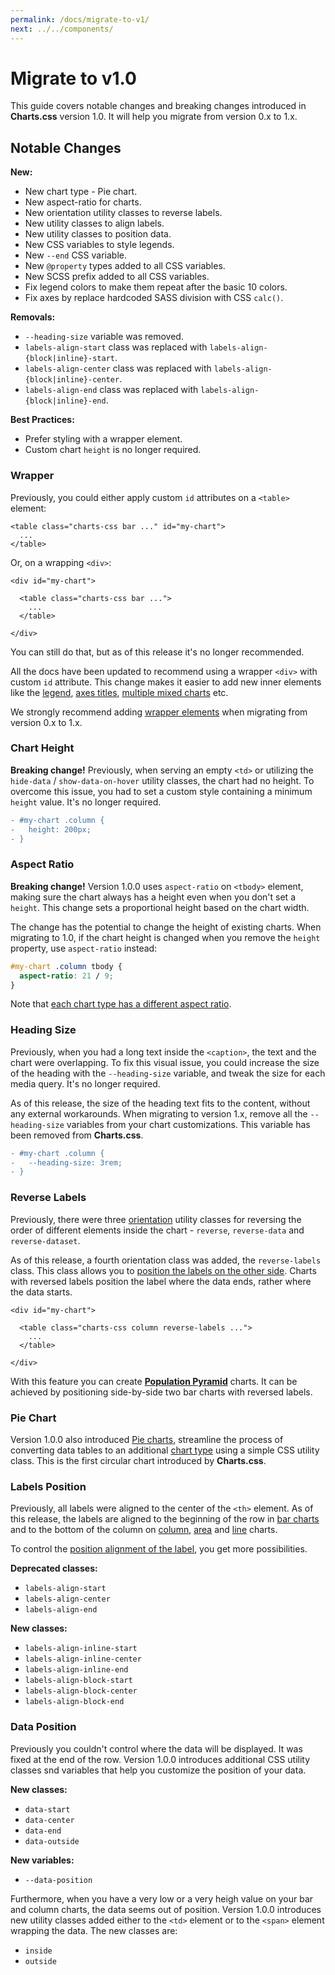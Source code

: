 ```yaml
---
permalink: /docs/migrate-to-v1/
next: ../../components/
---
```


# Migrate to v1.0

This guide covers notable changes and breaking changes introduced in **Charts.css** version 1.0. It will help you migrate from version 0.x to 1.x.

## Notable Changes

**New:**

* New chart type - Pie chart.
* New aspect-ratio for charts.
* New orientation utility classes to reverse labels.
* New utility classes to align labels.
* New utility classes to position data.
* New CSS variables to style legends.
* New `--end` CSS variable.
* New `@property` types added to all CSS variables.
* New SCSS prefix added to all CSS variables.
* Fix legend colors to make them repeat after the basic 10 colors.
* Fix axes by replace hardcoded SASS division with CSS `calc()`.

**Removals:**

* `--heading-size` variable was removed.
* `labels-align-start` class was replaced with `labels-align-{block|inline}-start`.
* `labels-align-center` class was replaced with `labels-align-{block|inline}-center`.
* `labels-align-end` class was replaced with `labels-align-{block|inline}-end`.

**Best Practices:**

* Prefer styling with a wrapper element.
* Custom chart `height` is no longer required.

### Wrapper

Previously, you could either apply custom `id` attributes on a `<table>` element:

```html{1}
<table class="charts-css bar ..." id="my-chart">
  ...
</table>
```

Or, on a wrapping `<div>`:

```html{1}
<div id="my-chart">

  <table class="charts-css bar ...">
    ...
  </table>

</div>
```

You can still do that, but as of this release it's no longer recommended.

All the docs have been updated to recommend using a wrapper `<div>` with custom `id` attribute. This change makes it easier to add new inner elements like the [legend](../components/legend/), [axes titles](../components/axes/#axis-title), [multiple mixed charts](./../charts/mixed/) etc.

We strongly recommend adding [wrapper elements](./../components/wrapper/) when migrating from version 0.x to 1.x.

### Chart Height

**Breaking change!** Previously, when serving an empty `<td>` or utilizing the `hide-data` / `show-data-on-hover` utility classes, the chart had no height. To overcome this issue, you had to set a custom style containing a minimum `height` value. It's no longer required.

```diff
- #my-chart .column {
-   height: 200px;
- }
```

### Aspect Ratio

**Breaking change!** Version 1.0.0 uses `aspect-ratio` on `<tbody>` element, making sure the chart always has a height even when you don't set a `height`. This change sets a proportional height based on the chart width.

The change has the potential to change the height of existing charts. When migrating to 1.0, if the chart height is changed when you remove the `height` property, use `aspect-ratio` instead:

```css
#my-chart .column tbody {
  aspect-ratio: 21 / 9;
}
```

Note that [each chart type has a different aspect ratio](./../customization/basic-styling/#aspect-ratio).

### Heading Size

Previously, when you had a long text inside the `<caption>`, the text and the chart were overlapping. To fix this visual issue, you could increase the size of the heading with the `--heading-size` variable, and tweak the size for each media query. It's no longer required.

As of this release, the size of the heading text fits to the content, without any external workarounds. When migrating to version 1.x, remove all the `--heading-size` variables from your chart customizations. This variable has been removed from **Charts.css**.

```diff
- #my-chart .column {
-   --heading-size: 3rem;
- }
```

### Reverse Labels

Previously, there were three [orientation](../components/orientation/) utility classes for reversing the order of different elements inside the chart - `reverse`, `reverse-data` and `reverse-dataset`.

As of this release, a fourth orientation class was added, the `reverse-labels` class. This class allows you to [position the labels on the other side](./../components/orientation/#reverse-labels). Charts with reversed labels position the label where the data ends, rather where the data starts.

```html{3}
<div id="my-chart">

  <table class="charts-css column reverse-labels ...">
    ...
  </table>

</div>
```

With this feature you can create **[Population Pyramid](./../components/orientation/#population-pyramid-chart)** charts. It can be achieved by positioning side-by-side two bar charts with reversed labels.

<code-example code-example-id="new-population-chart">
<template v-slot:css-code>
#new-population-chart {
  width: 100%;
  max-width: 600px;
  margin: 0 auto;
  display: flex;
}
#new-population-chart .bar tbody {
  aspect-ratio: 1 / 1;
}
#new-population-chart .bar.male {
  --color: rgba(100, 210, 80, .75);
}
#new-population-chart .bar.female {
  --color: rgba(240, 50, 50, .75);
}
</template>
<template v-slot:html-code>
<div id="new-population-chart">
  <table class="charts-css bar show-heading show-labels show-data-on-hover data-outside data-spacing-1 reverse-labels reverse male">
    <caption> Male population </caption>
    <thead>
      <tr>
        <th scope="col"> Age </th>
        <th scope="col"> Population </th>
      </tr>
    </thead>
    <tbody>
      <tr>
        <th scope="row"> 85+ </th>
        <td style="--size: calc( 0.010 / 0.10 )"> <span class="data outside">1.0%</span> </td>
      </tr>
      <tr>
        <th scope="row"> 75-84 </th>
        <td style="--size: calc( 0.020 / 0.10 )"> <span class="data">2.0%</span> </td>
      </tr>
      <tr>
        <th scope="row"> 65-74 </th>
        <td style="--size: calc( 0.037 / 0.10 )"> <span class="data">3.7%</span> </td>
      </tr>
      <tr>
        <th scope="row"> 55-64 </th>
        <td style="--size: calc( 0.042 / 0.10 )"> <span class="data">4.2%</span> </td>
      </tr>
      <tr>
        <th scope="row"> 45-54 </th>
        <td style="--size: calc( 0.054 / 0.10 )"> <span class="data">5.4%</span> </td>
      </tr>
      <tr>
        <th scope="row"> 35-44 </th>
        <td style="--size: calc( 0.062 / 0.10 )"> <span class="data">6.2%</span> </td>
      </tr>
      <tr>
        <th scope="row"> 25-34 </th>
        <td style="--size: calc( 0.065 / 0.10 )"> <span class="data">6.5%</span> </td>
      </tr>
      <tr>
        <th scope="row"> 15-24 </th>
        <td style="--size: calc( 0.074 / 0.10 )"> <span class="data">7.4%</span> </td>
      </tr>
      <tr>
        <th scope="row"> 5-14 </th>
        <td style="--size: calc( 0.089 / 0.10 )"> <span class="data">8.9%</span> </td>
      </tr>
      <tr>
        <th scope="row"> 0-4 </th>
        <td style="--size: calc( 0.048 / 0.10 )"> <span class="data">4.8%</span> </td>
      </tr>
    </tbody>
  </table>
  <table class="charts-css bar show-heading show-labels show-data-on-hover data-outside data-spacing-1 reverse-labels female">
    <caption> Female population </caption>
    <thead>
      <tr>
        <th scope="col"> Age </th>
        <th scope="col"> Population </th>
      </tr>
    </thead>
    <tbody>
      <tr>
        <th scope="row"> 85+ </th>
        <td style="--size: calc( 0.007 / 0.10 )"> <span class="data outside">0.7%</span> </td>
      </tr>
      <tr>
        <th scope="row"> 75-84 </th>
        <td style="--size: calc( 0.016 / 0.10 )"> <span class="data">1.6%</span> </td>
      </tr>
      <tr>
        <th scope="row"> 65-74 </th>
        <td style="--size: calc( 0.032 / 0.10 )"> <span class="data">3.2%</span> </td>
      </tr>
      <tr>
        <th scope="row"> 55-64 </th>
        <td style="--size: calc( 0.040 / 0.10 )"> <span class="data">4.0%</span> </td>
      </tr>
      <tr>
        <th scope="row"> 45-54 </th>
        <td style="--size: calc( 0.053 / 0.10 )"> <span class="data">5.3%</span> </td>
      </tr>
      <tr>
        <th scope="row"> 35-44 </th>
        <td style="--size: calc( 0.064 / 0.10 )"> <span class="data">6.4%</span> </td>
      </tr>
      <tr>
        <th scope="row"> 25-34 </th>
        <td style="--size: calc( 0.067 / 0.10 )"> <span class="data">6.7%</span> </td>
      </tr>
      <tr>
        <th scope="row"> 15-24 </th>
        <td style="--size: calc( 0.077 / 0.10 )"> <span class="data">7.7%</span> </td>
      </tr>
      <tr>
        <th scope="row"> 5-14 </th>
        <td style="--size: calc( 0.094 / 0.10 )"> <span class="data">9.4%</span> </td>
      </tr>
      <tr>
        <th scope="row"> 0-4 </th>
        <td style="--size: calc( 0.050 / 0.10 )"> <span class="data">5.0%</span> </td>
      </tr>
    </tbody>
  </table>
</div>
</template>
</code-example>

### Pie Chart

Version 1.0.0 also introduced [Pie charts](../charts/pie/), streamline the process of converting data tables to an additional [chart type](../charts/) using a simple CSS utility class. This is the first circular chart introduced by **Charts.css**.

<code-example code-example-id="new-pie-chart">
<template v-slot:css-code>
#new-pie-chart {
  width: 100%;
  max-width: 300px;
  margin: 0 auto;
}
</template>
<template v-slot:html-code>
<div id="new-pie-chart">
  <table class="charts-css pie hide-data">
    <caption> Pie Chart </caption>
    <tbody>
      <tr>
        <td style="--start: 0.0; --end: 0.1"> <span class="data"> 10 </span> </td>
      </tr>
      <tr>
        <td style="--start: 0.1; --end: 0.2"> <span class="data"> 10 </span> </td>
      </tr>
      <tr>
        <td style="--start: 0.2; --end: 0.3"> <span class="data"> 10 </span> </td>
      </tr>
      <tr>
        <td style="--start: 0.3; --end: 0.4"> <span class="data"> 10 </span> </td>
      </tr>
      <tr>
        <td style="--start: 0.4; --end: 0.5"> <span class="data"> 10 </span> </td>
      </tr>
      <tr>
        <td style="--start: 0.5; --end: 0.6"> <span class="data"> 10 </span> </td>
      </tr>
      <tr>
        <td style="--start: 0.6; --end: 0.7"> <span class="data"> 10 </span> </td>
      </tr>
      <tr>
        <td style="--start: 0.7; --end: 0.8"> <span class="data"> 10 </span> </td>
      </tr>
      <tr>
        <td style="--start: 0.8; --end: 0.9"> <span class="data"> 10 </span> </td>
      </tr>
      <tr>
        <td style="--start: 0.9; --end: 1.0"> <span class="data"> 10 </span> </td>
      </tr>
    </tbody>
  </table>
</div>
</template>
</code-example>

### Labels Position

Previously, all labels were aligned to the center of the `<th>` element. As of this release, the labels are aligned to the beginning of the row in [bar charts](../charts/bar/) and to the bottom of the column on [column](../charts/column/), [area](../charts/area/) and [line](../charts/line/) charts.

To control the [position alignment of the label](./../components/labels/#align-labels), you get more possibilities.

**Deprecated classes:**

* `labels-align-start`
* `labels-align-center`
* `labels-align-end`

**New classes:**

* `labels-align-inline-start`
* `labels-align-inline-center`
* `labels-align-inline-end`
* `labels-align-block-start`
* `labels-align-block-center`
* `labels-align-block-end`

### Data Position

Previously you couldn't control where the data will be displayed. It was fixed at the end of the row. Version 1.0.0 introduces additional CSS utility classes snd variables that help you customize the position of your data.

**New classes:**

* `data-start`
* `data-center`
* `data-end`
* `data-outside`

**New variables:**

* `--data-position`

Furthermore, when you have a very low or a very heigh value on your bar and column charts, the data seems out of position. Version 1.0.0 introduces new utility classes added either to the `<td>` element or to the `<span>` element wrapping the data. The new classes are:

* `inside`
* `outside`
